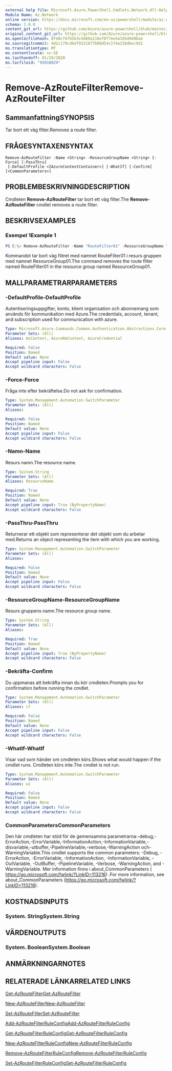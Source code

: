 ```yaml
---
external help file: Microsoft.Azure.PowerShell.Cmdlets.Network.dll-Help.xml
Module Name: Az.Network
online version: https://docs.microsoft.com/en-us/powershell/module/az.network/remove-azroutefilter
schema: 2.0.0
content_git_url: https://github.com/Azure/azure-powershell/blob/master/src/Network/Network/help/Remove-AzRouteFilter.md
original_content_git_url: https://github.com/Azure/azure-powershell/blob/master/src/Network/Network/help/Remove-AzRouteFilter.md
ms.openlocfilehash: 8f48cf6fb5b3c4489a116ef0f7ee5a32649d96ae
ms.sourcegitcommit: 4d2c178cd6df9151877b08d54c1f4a228dbec9d1
ms.translationtype: MT
ms.contentlocale: sv-SE
ms.lasthandoff: 01/29/2020
ms.locfileid: "93918029"
---
```

# <span data-ttu-id="5a8c6-101">Remove-AzRouteFilter</span><span class="sxs-lookup"><span data-stu-id="5a8c6-101">Remove-AzRouteFilter</span></span>

## <span data-ttu-id="5a8c6-102">Sammanfattning</span><span class="sxs-lookup"><span data-stu-id="5a8c6-102">SYNOPSIS</span></span>
<span data-ttu-id="5a8c6-103">Tar bort ett väg filter.</span><span class="sxs-lookup"><span data-stu-id="5a8c6-103">Removes a route filter.</span></span>

## <span data-ttu-id="5a8c6-104">FRÅGESYNTAXEN</span><span class="sxs-lookup"><span data-stu-id="5a8c6-104">SYNTAX</span></span>

```
Remove-AzRouteFilter -Name <String> -ResourceGroupName <String> [-Force] [-PassThru]
 [-DefaultProfile <IAzureContextContainer>] [-WhatIf] [-Confirm] [<CommonParameters>]
```

## <span data-ttu-id="5a8c6-105">PROBLEMBESKRIVNING</span><span class="sxs-lookup"><span data-stu-id="5a8c6-105">DESCRIPTION</span></span>
<span data-ttu-id="5a8c6-106">Cmdleten **Remove-AzRouteFilter** tar bort ett väg filter.</span><span class="sxs-lookup"><span data-stu-id="5a8c6-106">The **Remove-AzRouteFilter** cmdlet removes a route filter.</span></span>

## <span data-ttu-id="5a8c6-107">BESKRIVS</span><span class="sxs-lookup"><span data-stu-id="5a8c6-107">EXAMPLES</span></span>

### <span data-ttu-id="5a8c6-108">Exempel 1</span><span class="sxs-lookup"><span data-stu-id="5a8c6-108">Example 1</span></span>
```powershell
PS C:\> Remove-AzRouteFilter -Name "RouteFilter01" -ResourceGroupName "ResourceGroup01"
```

<span data-ttu-id="5a8c6-109">Kommandot tar bort väg filtret med namnet RouteFilter01 i resurs gruppen med namnet ResourceGroup01.</span><span class="sxs-lookup"><span data-stu-id="5a8c6-109">The command removes the route filter named RouteFilter01 in the resource group named ResourceGroup01.</span></span>

## <span data-ttu-id="5a8c6-110">MALLPARAMETRAR</span><span class="sxs-lookup"><span data-stu-id="5a8c6-110">PARAMETERS</span></span>

### <span data-ttu-id="5a8c6-111">-DefaultProfile</span><span class="sxs-lookup"><span data-stu-id="5a8c6-111">-DefaultProfile</span></span>
<span data-ttu-id="5a8c6-112">Autentiseringsuppgifter, konto, klient organisation och abonnemang som används för kommunikation med Azure.</span><span class="sxs-lookup"><span data-stu-id="5a8c6-112">The credentials, account, tenant, and subscription used for communication with azure.</span></span>

```yaml
Type: Microsoft.Azure.Commands.Common.Authentication.Abstractions.Core.IAzureContextContainer
Parameter Sets: (All)
Aliases: AzContext, AzureRmContext, AzureCredential

Required: False
Position: Named
Default value: None
Accept pipeline input: False
Accept wildcard characters: False
```

### <span data-ttu-id="5a8c6-113">-Force</span><span class="sxs-lookup"><span data-stu-id="5a8c6-113">-Force</span></span>
<span data-ttu-id="5a8c6-114">Fråga inte efter bekräftelse.</span><span class="sxs-lookup"><span data-stu-id="5a8c6-114">Do not ask for confirmation.</span></span>

```yaml
Type: System.Management.Automation.SwitchParameter
Parameter Sets: (All)
Aliases:

Required: False
Position: Named
Default value: None
Accept pipeline input: False
Accept wildcard characters: False
```

### <span data-ttu-id="5a8c6-115">-Namn</span><span class="sxs-lookup"><span data-stu-id="5a8c6-115">-Name</span></span>
<span data-ttu-id="5a8c6-116">Resurs namn.</span><span class="sxs-lookup"><span data-stu-id="5a8c6-116">The resource name.</span></span>

```yaml
Type: System.String
Parameter Sets: (All)
Aliases: ResourceName

Required: True
Position: Named
Default value: None
Accept pipeline input: True (ByPropertyName)
Accept wildcard characters: False
```

### <span data-ttu-id="5a8c6-117">-PassThru</span><span class="sxs-lookup"><span data-stu-id="5a8c6-117">-PassThru</span></span>
<span data-ttu-id="5a8c6-118">Returnerar ett objekt som representerar det objekt som du arbetar med.</span><span class="sxs-lookup"><span data-stu-id="5a8c6-118">Returns an object representing the item with which you are working.</span></span>

```yaml
Type: System.Management.Automation.SwitchParameter
Parameter Sets: (All)
Aliases:

Required: False
Position: Named
Default value: None
Accept pipeline input: False
Accept wildcard characters: False
```

### <span data-ttu-id="5a8c6-119">-ResourceGroupName</span><span class="sxs-lookup"><span data-stu-id="5a8c6-119">-ResourceGroupName</span></span>
<span data-ttu-id="5a8c6-120">Resurs gruppens namn.</span><span class="sxs-lookup"><span data-stu-id="5a8c6-120">The resource group name.</span></span>

```yaml
Type: System.String
Parameter Sets: (All)
Aliases:

Required: True
Position: Named
Default value: None
Accept pipeline input: True (ByPropertyName)
Accept wildcard characters: False
```

### <span data-ttu-id="5a8c6-121">-Bekräfta</span><span class="sxs-lookup"><span data-stu-id="5a8c6-121">-Confirm</span></span>
<span data-ttu-id="5a8c6-122">Du uppmanas att bekräfta innan du kör cmdleten.</span><span class="sxs-lookup"><span data-stu-id="5a8c6-122">Prompts you for confirmation before running the cmdlet.</span></span>

```yaml
Type: System.Management.Automation.SwitchParameter
Parameter Sets: (All)
Aliases: cf

Required: False
Position: Named
Default value: None
Accept pipeline input: False
Accept wildcard characters: False
```

### <span data-ttu-id="5a8c6-123">-WhatIf</span><span class="sxs-lookup"><span data-stu-id="5a8c6-123">-WhatIf</span></span>
<span data-ttu-id="5a8c6-124">Visar vad som händer om cmdleten körs.</span><span class="sxs-lookup"><span data-stu-id="5a8c6-124">Shows what would happen if the cmdlet runs.</span></span>
<span data-ttu-id="5a8c6-125">Cmdleten körs inte.</span><span class="sxs-lookup"><span data-stu-id="5a8c6-125">The cmdlet is not run.</span></span>

```yaml
Type: System.Management.Automation.SwitchParameter
Parameter Sets: (All)
Aliases: wi

Required: False
Position: Named
Default value: None
Accept pipeline input: False
Accept wildcard characters: False
```

### <span data-ttu-id="5a8c6-126">CommonParameters</span><span class="sxs-lookup"><span data-stu-id="5a8c6-126">CommonParameters</span></span>
<span data-ttu-id="5a8c6-127">Den här cmdleten har stöd för de gemensamma parametrarna:-debug,-ErrorAction,-ErrorVariable,-InformationAction,-InformationVariable,-disvariable,-utbuffer,-PipelineVariable,-verbose,-WarningAction och-WarningVariable.</span><span class="sxs-lookup"><span data-stu-id="5a8c6-127">This cmdlet supports the common parameters: -Debug, -ErrorAction, -ErrorVariable, -InformationAction, -InformationVariable, -OutVariable, -OutBuffer, -PipelineVariable, -Verbose, -WarningAction, and -WarningVariable.</span></span> <span data-ttu-id="5a8c6-128">Mer information finns i about_CommonParameters ( https://go.microsoft.com/fwlink/?LinkID=113216) .</span><span class="sxs-lookup"><span data-stu-id="5a8c6-128">For more information, see about_CommonParameters (https://go.microsoft.com/fwlink/?LinkID=113216).</span></span>

## <span data-ttu-id="5a8c6-129">KOSTNADS</span><span class="sxs-lookup"><span data-stu-id="5a8c6-129">INPUTS</span></span>

### <span data-ttu-id="5a8c6-130">System. String</span><span class="sxs-lookup"><span data-stu-id="5a8c6-130">System.String</span></span>

## <span data-ttu-id="5a8c6-131">VÄRDEN</span><span class="sxs-lookup"><span data-stu-id="5a8c6-131">OUTPUTS</span></span>

### <span data-ttu-id="5a8c6-132">System. Boolean</span><span class="sxs-lookup"><span data-stu-id="5a8c6-132">System.Boolean</span></span>

## <span data-ttu-id="5a8c6-133">ANMÄRKNINGAR</span><span class="sxs-lookup"><span data-stu-id="5a8c6-133">NOTES</span></span>

## <span data-ttu-id="5a8c6-134">RELATERADE LÄNKAR</span><span class="sxs-lookup"><span data-stu-id="5a8c6-134">RELATED LINKS</span></span>

[<span data-ttu-id="5a8c6-135">Get-AzRouteFilter</span><span class="sxs-lookup"><span data-stu-id="5a8c6-135">Get-AzRouteFilter</span></span>](./Get-AzRouteFilter.md)

[<span data-ttu-id="5a8c6-136">New-AzRouteFilter</span><span class="sxs-lookup"><span data-stu-id="5a8c6-136">New-AzRouteFilter</span></span>](./New-AzRouteFilter.md)

[<span data-ttu-id="5a8c6-137">Set-AzRouteFilter</span><span class="sxs-lookup"><span data-stu-id="5a8c6-137">Set-AzRouteFilter</span></span>](./Set-AzRouteFilter.md)

[<span data-ttu-id="5a8c6-138">Add-AzRouteFilterRuleConfig</span><span class="sxs-lookup"><span data-stu-id="5a8c6-138">Add-AzRouteFilterRuleConfig</span></span>](./Add-AzRouteFilterRuleConfig.md)

[<span data-ttu-id="5a8c6-139">Get-AzRouteFilterRuleConfig</span><span class="sxs-lookup"><span data-stu-id="5a8c6-139">Get-AzRouteFilterRuleConfig</span></span>](./Get-AzRouteFilterRuleConfig.md)

[<span data-ttu-id="5a8c6-140">New-AzRouteFilterRuleConfig</span><span class="sxs-lookup"><span data-stu-id="5a8c6-140">New-AzRouteFilterRuleConfig</span></span>](./New-AzRouteFilterRuleConfig.md)

[<span data-ttu-id="5a8c6-141">Remove-AzRouteFilterRuleConfig</span><span class="sxs-lookup"><span data-stu-id="5a8c6-141">Remove-AzRouteFilterRuleConfig</span></span>](./Remove-AzRouteFilterRuleConfig.md)

[<span data-ttu-id="5a8c6-142">Set-AzRouteFilterRuleConfig</span><span class="sxs-lookup"><span data-stu-id="5a8c6-142">Set-AzRouteFilterRuleConfig</span></span>](./Set-AzRouteFilterRuleConfig.md)
